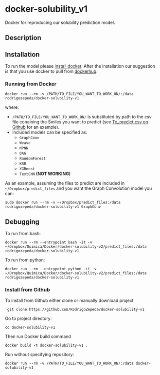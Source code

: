 # docker-solubility_v1
Docker for reproducing our solubility prediction model.

## Description

## Installation
To run the model please [install docker](https://docs.docker.com/install/linux/docker-ce/ubuntu/). After the installation our suggestion is that you use docker to pull from [dockerhub](https://cloud.docker.com/repository/docker/rodrigozepeda/docker-solubility-v1).

### Running from Docker
```
docker run --rm -v /PATH/TO_FILE/YOU_WANT_TO_WORK_ON/:/data rodrigozepeda/docker-solubility-v1
```

where:

* ``/PATH/TO_FILE/YOU_WANT_TO_WORK_ON/`` is substituted by path to the csv file conaining the Smiles you want to predict (see [To_predict.csv on Github](https://github.com/RodrigoZepeda/docker-solubility-v1/blob/master/predict_files/To_predict.csv) for an example).
* Included models can be specified as:
  + ``GraphConv``
  + ``Weave``
  + ``MPNN``
  + ``DAG`` 
  + ``RandomForest``
  + ``KRR``
  + ``XGBoost``
  + ``TextCNN`` **(NOT WORKING)**

As an example, assuming the files to predict are included in ``~/Dropbox/predict_files`` and you want the Graph Convolution model you can:

```
sudo docker run --rm -v ~/Dropbox/predict_files:/data rodrigozepeda/docker-solubility-v1 GraphConv
```

## Debugging

To run from bash:
```
docker run --rm --entrypoint bash -it -v ~/Dropbox/Quimica/Docker/docker-solubility-v2/predict_files:/data rodrigozepeda/docker-solubility-v1
```

To run from python:
```
docker run --rm --entrypoint python -it -v ~/Dropbox/Quimica/Docker/docker-solubility-v2/predict_files:/data rodrigozepeda/docker-solubility-v1
```

### Install from Github

To install from Github either clone or manually download project
```
 git clone https://github.com/RodrigoZepeda/docker-solubility-v1
```

Go to project directory:
```
cd docker-solubility-v1
```

Then run Docker build command
```
docker build -t docker-solubility-v1 .
```

Run without specifying repository:
```
docker run --rm -v /PATH/TO_FILE/YOU_WANT_TO_WORK_ON/:/data docker-solubility-v1
```
